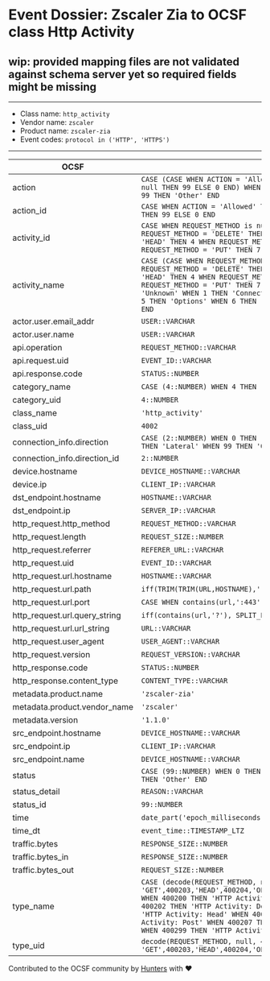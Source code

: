 # Event Dossier: Zscaler Zia to OCSF class Http Activity

## wip: provided mapping files are not validated against schema server yet so required fields might be missing
---
* Class name: `http_activity`
* Vendor name: `zscaler`
* Product name: `zscaler-zia`
* Event codes: `protocol in ('HTTP', 'HTTPS')`
---

| OCSF | RAW |
| --- | --- |
| action | ```CASE (CASE WHEN ACTION = 'Allowed' THEN 1 WHEN ACTION = 'Blocked' THEN 2 WHEN ACTION is not null THEN 99 ELSE 0 END) WHEN 0 THEN 'Unknown' WHEN 1 THEN 'Allowed' WHEN 2 THEN 'Denied' WHEN 99 THEN 'Other' END``` |
| action_id | ```CASE WHEN ACTION = 'Allowed' THEN 1 WHEN ACTION = 'Blocked' THEN 2 WHEN ACTION is not null THEN 99 ELSE 0 END``` |
| activity_id | ```CASE WHEN REQUEST_METHOD is null THEN 0 WHEN REQUEST_METHOD = 'CONNECT' THEN 1 WHEN REQUEST_METHOD = 'DELETE' THEN 2 WHEN REQUEST_METHOD = 'GET' THEN 3 WHEN REQUEST_METHOD = 'HEAD' THEN 4 WHEN REQUEST_METHOD = 'OPTIONS' THEN 5 WHEN REQUEST_METHOD = 'POST' THEN 6 WHEN REQUEST_METHOD = 'PUT' THEN 7 WHEN REQUEST_METHOD = 'TRACE' THEN 8 ELSE 99 END``` |
| activity_name | ```CASE (CASE WHEN REQUEST_METHOD is null THEN 0 WHEN REQUEST_METHOD = 'CONNECT' THEN 1 WHEN REQUEST_METHOD = 'DELETE' THEN 2 WHEN REQUEST_METHOD = 'GET' THEN 3 WHEN REQUEST_METHOD = 'HEAD' THEN 4 WHEN REQUEST_METHOD = 'OPTIONS' THEN 5 WHEN REQUEST_METHOD = 'POST' THEN 6 WHEN REQUEST_METHOD = 'PUT' THEN 7 WHEN REQUEST_METHOD = 'TRACE' THEN 8 ELSE 99 END) WHEN 0 THEN 'Unknown' WHEN 1 THEN 'Connect' WHEN 2 THEN 'Delete' WHEN 3 THEN 'Get' WHEN 4 THEN 'Head' WHEN 5 THEN 'Options' WHEN 6 THEN 'Post' WHEN 7 THEN 'Put' WHEN 8 THEN 'Trace' WHEN 99 THEN 'Other' END``` |
| actor.user.email_addr | ```USER::VARCHAR``` |
| actor.user.name | ```USER::VARCHAR``` |
| api.operation | ```REQUEST_METHOD::VARCHAR``` |
| api.request.uid | ```EVENT_ID::VARCHAR``` |
| api.response.code | ```STATUS::NUMBER``` |
| category_name | ```CASE (4::NUMBER) WHEN 4 THEN 'Network Activity' END``` |
| category_uid | ```4::NUMBER``` |
| class_name | ```'http_activity'``` |
| class_uid | ```4002``` |
| connection_info.direction | ```CASE (2::NUMBER) WHEN 0 THEN 'Unknown' WHEN 1 THEN 'Inbound' WHEN 2 THEN 'Outbound' WHEN 3 THEN 'Lateral' WHEN 99 THEN 'Other' END``` |
| connection_info.direction_id | ```2::NUMBER``` |
| device.hostname | ```DEVICE_HOSTNAME::VARCHAR``` |
| device.ip | ```CLIENT_IP::VARCHAR``` |
| dst_endpoint.hostname | ```HOSTNAME::VARCHAR``` |
| dst_endpoint.ip | ```SERVER_IP::VARCHAR``` |
| http_request.http_method | ```REQUEST_METHOD::VARCHAR``` |
| http_request.length | ```REQUEST_SIZE::NUMBER``` |
| http_request.referrer | ```REFERER_URL::VARCHAR``` |
| http_request.uid | ```EVENT_ID::VARCHAR``` |
| http_request.url.hostname | ```HOSTNAME::VARCHAR``` |
| http_request.url.path | ```iff(TRIM(TRIM(URL,HOSTNAME),':443') = '',null,TRIM(TRIM(URL,HOSTNAME),':443'))::VARCHAR``` |
| http_request.url.port | ```CASE WHEN contains(url,':443') THEN 443::VARCHAR END``` |
| http_request.url.query_string | ```iff(contains(url,'?'), SPLIT_PART(url,'?',-1)::VARCHAR,null)``` |
| http_request.url.url_string | ```URL::VARCHAR``` |
| http_request.user_agent | ```USER_AGENT::VARCHAR``` |
| http_request.version | ```REQUEST_VERSION::VARCHAR``` |
| http_response.code | ```STATUS::NUMBER``` |
| http_response.content_type | ```CONTENT_TYPE::VARCHAR``` |
| metadata.product.name | ```'zscaler-zia'``` |
| metadata.product.vendor_name | ```'zscaler'``` |
| metadata.version | ```'1.1.0'``` |
| src_endpoint.hostname | ```DEVICE_HOSTNAME::VARCHAR``` |
| src_endpoint.ip | ```CLIENT_IP::VARCHAR``` |
| src_endpoint.name | ```DEVICE_HOSTNAME::VARCHAR``` |
| status | ```CASE (99::NUMBER) WHEN 0 THEN 'Unknown' WHEN 1 THEN 'Success' WHEN 2 THEN 'Failure' WHEN 99 THEN 'Other' END``` |
| status_detail | ```REASON::VARCHAR``` |
| status_id | ```99::NUMBER``` |
| time | ```date_part('epoch_milliseconds', event_time::TIMESTAMP_LTZ)``` |
| time_dt | ```event_time::TIMESTAMP_LTZ``` |
| traffic.bytes | ```RESPONSE_SIZE::NUMBER``` |
| traffic.bytes_in | ```RESPONSE_SIZE::NUMBER``` |
| traffic.bytes_out | ```REQUEST_SIZE::NUMBER``` |
| type_name | ```CASE (decode(REQUEST_METHOD, null, 400200, 'CONNECT' , 400201, 'DELETE',400202, 'GET',400203,'HEAD',400204,'OPTIONS',400205,'POST',400206,'PUT',400207,'TRACE',400208,400299)) WHEN 400200 THEN 'HTTP Activity: Unknown' WHEN 400201 THEN 'HTTP Activity: Connect' WHEN 400202 THEN 'HTTP Activity: Delete' WHEN 400203 THEN 'HTTP Activity: Get' WHEN 400204 THEN 'HTTP Activity: Head' WHEN 400205 THEN 'HTTP Activity: Options' WHEN 400206 THEN 'HTTP Activity: Post' WHEN 400207 THEN 'HTTP Activity: Put' WHEN 400208 THEN 'HTTP Activity: Trace' WHEN 400299 THEN 'HTTP Activity: Other' END``` |
| type_uid | ```decode(REQUEST_METHOD, null, 400200, 'CONNECT' , 400201, 'DELETE',400202, 'GET',400203,'HEAD',400204,'OPTIONS',400205,'POST',400206,'PUT',400207,'TRACE',400208,400299)``` |

Contributed to the OCSF community by [Hunters](https://www.hunters.security/) with ❤
